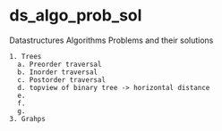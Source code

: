 # ds_algo_prob_sol
Datastructures Algorithms Problems and their solutions
```text
1. Trees
  a. Preorder traversal
  b. Inorder traversal
  c. Postorder traversal
  d. topview of binary tree -> horizontal distance 
  e.
  f.
  g.
3. Grahps
```
